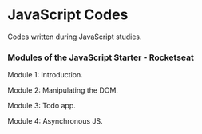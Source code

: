 # JavaScript Codes

Codes written during JavaScript studies.

### Modules of the JavaScript Starter - Rocketseat

Module 1: Introduction.

Module 2: Manipulating the DOM.

Module 3: Todo app.

Module 4: Asynchronous JS.
